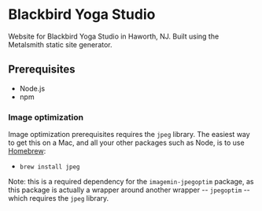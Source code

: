 # Blackbird Yoga Studio
Website for Blackbird Yoga Studio in Haworth, NJ. Built using the Metalsmith static site generator.

## Prerequisites

- Node.js
- npm

### Image optimization

Image optimization prerequisites requires the `jpeg` library. The easiest way to get this on a Mac, and all your other packages such as Node, is to use [Homebrew](https://brew.sh):

- `brew install jpeg`

Note: this is a required dependency for the `imagemin-jpegoptim` package, as this package is actually a wrapper around another wrapper -- `jpegoptim` -- which requires the `jpeg` library.
